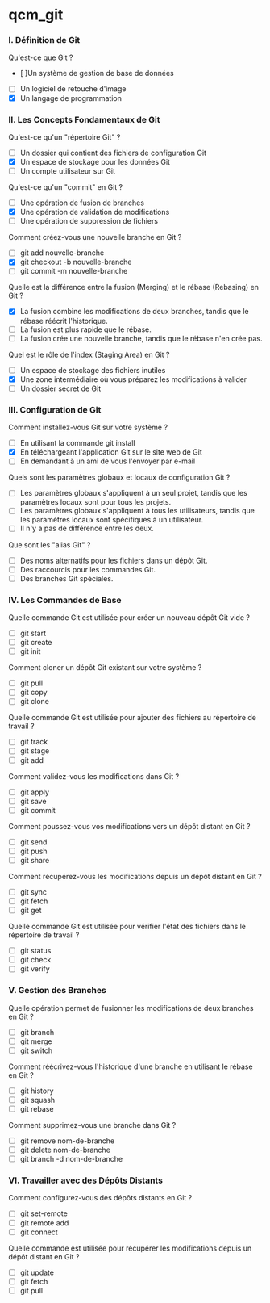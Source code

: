 # qcm_git

### I. Définition de Git

Qu'est-ce que Git ?

- [ ]Un système de gestion de base de données
- [ ] Un logiciel de retouche d'image
- [x] Un langage de programmation

### II. Les Concepts Fondamentaux de Git

Qu'est-ce qu'un "répertoire Git" ?

- [ ] Un dossier qui contient des fichiers de configuration Git
- [x] Un espace de stockage pour les données Git
- [ ] Un compte utilisateur sur Git

Qu'est-ce qu'un "commit" en Git ?

- [ ] Une opération de fusion de branches
- [x] Une opération de validation de modifications
- [ ] Une opération de suppression de fichiers

Comment créez-vous une nouvelle branche en Git ?

- [ ] git add nouvelle-branche
- [x] git checkout -b nouvelle-branche
- [ ] git commit -m nouvelle-branche

Quelle est la différence entre la fusion (Merging) et le rébase (Rebasing) en Git ?

- [x] La fusion combine les modifications de deux branches, tandis que le rébase réécrit l'historique.
- [ ] La fusion est plus rapide que le rébase.
- [ ] La fusion crée une nouvelle branche, tandis que le rébase n'en crée pas.

Quel est le rôle de l'index (Staging Area) en Git ?

- [ ] Un espace de stockage des fichiers inutiles
- [x] Une zone intermédiaire où vous préparez les modifications à valider
- [ ] Un dossier secret de Git

### III. Configuration de Git

Comment installez-vous Git sur votre système ?

- [ ] En utilisant la commande git install
- [x] En téléchargeant l'application Git sur le site web de Git
- [ ] En demandant à un ami de vous l'envoyer par e-mail

Quels sont les paramètres globaux et locaux de configuration Git ?

- [ ] Les paramètres globaux s'appliquent à un seul projet, tandis que les paramètres locaux sont pour tous les projets.
- [ ] Les paramètres globaux s'appliquent à tous les utilisateurs, tandis que les paramètres locaux sont spécifiques à un utilisateur.
- [ ] Il n'y a pas de différence entre les deux.

Que sont les "alias Git" ?

- [ ] Des noms alternatifs pour les fichiers dans un dépôt Git.
- [ ] Des raccourcis pour les commandes Git.
- [ ] Des branches Git spéciales.

### IV. Les Commandes de Base

Quelle commande Git est utilisée pour créer un nouveau dépôt Git vide ?

- [ ] git start
- [ ] git create
- [ ] git init

Comment cloner un dépôt Git existant sur votre système ?

- [ ] git pull
- [ ] git copy
- [ ] git clone

Quelle commande Git est utilisée pour ajouter des fichiers au répertoire de travail ?

- [ ] git track
- [ ] git stage
- [ ] git add

Comment validez-vous les modifications dans Git ?

- [ ] git apply
- [ ] git save
- [ ] git commit

Comment poussez-vous vos modifications vers un dépôt distant en Git ?

- [ ] git send
- [ ] git push
- [ ] git share

Comment récupérez-vous les modifications depuis un dépôt distant en Git ?

- [ ] git sync
- [ ] git fetch
- [ ] git get

Quelle commande Git est utilisée pour vérifier l'état des fichiers dans le répertoire de travail ?

- [ ] git status
- [ ] git check
- [ ] git verify

### V. Gestion des Branches

Quelle opération permet de fusionner les modifications de deux branches en Git ?

- [ ] git branch
- [ ] git merge
- [ ] git switch

Comment réécrivez-vous l'historique d'une branche en utilisant le rébase en Git ?

- [ ] git history
- [ ] git squash
- [ ] git rebase

Comment supprimez-vous une branche dans Git ?

- [ ] git remove nom-de-branche
- [ ] git delete nom-de-branche
- [ ] git branch -d nom-de-branche

### VI. Travailler avec des Dépôts Distants

Comment configurez-vous des dépôts distants en Git ?

- [ ] git set-remote
- [ ] git remote add
- [ ] git connect

Quelle commande est utilisée pour récupérer les modifications depuis un dépôt distant en Git ?

- [ ] git update
- [ ] git fetch
- [ ] git pull

